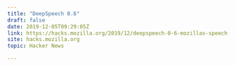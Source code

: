 ```yaml
---
title: "DeepSpeech 0.6"
draft: false
date: 2019-12-05T09:29:05Z
link: https://hacks.mozilla.org/2019/12/deepspeech-0-6-mozillas-speech-to-text-engine/?utm_medium=RSS&utm_source=hune
site: hacks.mozilla.org
topic: Hacker News  

---
```

